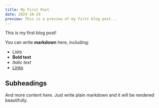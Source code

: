 ```yaml
---
title: My First Post
date: 2024-10-29
preview: This is a preview of my first blog post...
---
```


This is my first blog post!

You can write **markdown** here, including:

- Lists
- **Bold text**
- *Italic text*
- [Links](https://example.com)

## Subheadings

And more content here. Just write plain markdown and it will be rendered beautifully.
